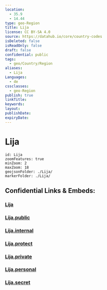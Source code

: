 ```yaml
---
location:
  - 35.9
  - 14.44
type: geo-Region
title: Lija
license: CC BY-SA 4.0
source: https://datahub.io/core/country-codes
isDeleted: false
isReadOnly: false
draft: false
confidential: public
tags:
  - geo/Country/Region
aliases:
  - Lija
Languages:
  - de
cssclasses:
  - geo-Region
publish: true
linkTitle:
keywords:
layout:
publishDate:
expiryDate:
---
```


# Lija

```leaflet
id: Lija
zoomFeatures: true 
minZoom: 2 
maxZoom: 18
geojsonFolder: ./Lija/
markerFolder: ./Lija/
```


## Confidential Links & Embeds: 

### [Lija](/_Standards/Earth/Continent/Europe/Europe~South/Malta/Regions~Malta/Ċentrali/counties~Ċentrali/Lija.md) 

### [Lija.public](/_public/Earth/Continent/Europe/Europe~South/Malta/Regions~Malta/Ċentrali/counties~Ċentrali/Lija.public.md) 

### [Lija.internal](/_internal/Earth/Continent/Europe/Europe~South/Malta/Regions~Malta/Ċentrali/counties~Ċentrali/Lija.internal.md) 

### [Lija.protect](/_protect/Earth/Continent/Europe/Europe~South/Malta/Regions~Malta/Ċentrali/counties~Ċentrali/Lija.protect.md) 

### [Lija.private](/_private/Earth/Continent/Europe/Europe~South/Malta/Regions~Malta/Ċentrali/counties~Ċentrali/Lija.private.md) 

### [Lija.personal](/_personal/Earth/Continent/Europe/Europe~South/Malta/Regions~Malta/Ċentrali/counties~Ċentrali/Lija.personal.md) 

### [Lija.secret](/_secret/Earth/Continent/Europe/Europe~South/Malta/Regions~Malta/Ċentrali/counties~Ċentrali/Lija.secret.md)

